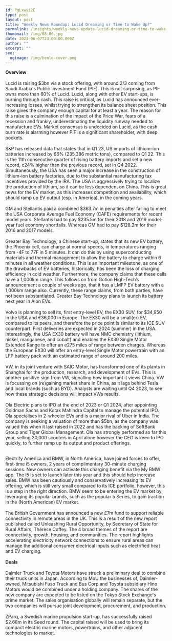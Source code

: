 ```yaml
---
id: PgLxwyi2E
type: post
layout: post
title: "Weekly News Roundup: Lucid Dreaming or Time to Wake Up?"
permalink: /insights/weekly-news-update-lucid-dreaming-or-time-to-wake-up/
thumbnail: /img/08.06.jpg
date: 2023-06-07T23:00:00.000Z
author: ""
excerpt: ""
seo:
  ogimage: /img/henlo-cover.png
---
```

**O﻿verview**\
\
Lucid is raising $3bn via a stock offering, with around 2/3 coming from Saudi Arabia's Public Investment Fund (PIF). This is not surprising, as PIF owns more than 60% of Lucid. Lucid, along with other EV start-ups, is burning through cash. This raise is critical, as Lucid has announced ever-increasing losses, whilst trying to strengthen its balance sheet position. This raise gives the company enough capital for at least a year. The reason for this raise is a culmination of the impact of the Price War, fears of a recession and frankly, underestimating the liquidity runway needed to manufacture EVs. Market consensus is undecided on Lucid, as the cash burn rate is alarming however PIF is a significant shareholder, with deep pockets.\
\
S&P has released data that states that in Q1 23, US imports of lithium-ion batteries increased by 66% (235,386 metric tons), compared to Q1 22. This is the 11th consecutive quarter of rising battery imports and set a new record, c24% higher than the previous record, set in Q4 2022. Simultaneously, the USA has seen a major increase in the construction of lithium-ion battery factories, due to the substantial manufacturing tax incentives provided by the IRA. The USA is aggressively trying to localize the production of lithium, so it can be less dependent on China. This is great news for the EV market, as this increases competition and availability, which should ramp up EV output (esp. in America), in the coming years.\
\
GM and Stellantis paid a combined $363.7m in penalties after failing to meet the USA Corporate Average Fuel Economy (CAFE) requirements for recent model years. Stellantis had to pay $235.5m for their 2018 and 2019 model-year fuel economy shortfalls. Whereas GM had to pay $128.2m for their 2016 and 2017 models.\
\
Greater Bay Technology, a Chinese start-up, states that its new EV battery, the Phoenix cell, can charge at normal speeds, in temperatures ranging from -4F to 77F in 5 minutes. It can do this by using superconducting materials and thermal management to allow the battery to charge within 6 minutes in all weather conditions. This is an important milestone, as one of the drawbacks of EV batteries, historically, has been the loss of charging efficiency in cold weather. Furthermore, the company claims that these cells have a 1,000km range. This follows on from Gotion High-Tech’s announcement a couple of weeks ago, that it has a LMFP EV battery with a 1,000km range also. Currently, these range claims, from both parties, have not been substantiated. Greater Bay Technology plans to launch its battery next year in Aion EVs.\
\
Volvo is planning to sell its, first entry-level EV, the EX30 SUV, for $34,950 in the USA and €36,000 in Europe. The EX30 will be a small(er) EV, compared to its peers, and therefore the price point is similar to its ICE SUV counterpart. First deliveries are expected in 2024 (summer) in the USA. Interestingly, the USA EX30 battery will have NMC chemistry (lithium, nickel, manganese, and cobalt) and enables the EX30 Single Motor Extended Range to offer an e275 miles of range between charges. Whereas the European EX30 will offer an entry-level Single Motor powertrain with an LFP battery pack with an estimated range of around 200 miles.\
\
VW, in its joint venture with SAIC Motor, has transformed one of its plants in Shanghai for the production, research, and development of EVs. This is another positive sign from VW, signalling how important it views China. VW is focussing on (re)gaining market share in China, as it lags behind Tesla and local brands (such as BYD). Analysts are waiting until Q4 2023, to see how these strategic decisions will impact VWs results.\
\
Ola Electric plans to IPO at the end of 2023 or Q1 2024, after appointing Goldman Sachs and Kotak Mahindra Capital to manage the potential IPO. Ola specialises in 2-wheeler EVs and is a major rival of Uber in India. The company is seeking a valuation of more than $5bn, as the company was valued this when it last raised in 2022 and has the backing of SoftBank Group and Tiger Global Management. Ola has strongly performed so far this year, selling 30,000 scooters in April alone however the CEO is keen to IPO quickly, to further ramp up its output and product offerings.

\
Electrify America and BMW, in North America, have joined forces to offer, first-time i5 owners, 2 years of complimentary 30-minute charging sessions. New owners can activate this charging benefit via the My BMW app. The i5 is set to launch later this year and this should help increase sales. BMW has been cautiously and conservatively increasing its EV offering, which is still very small compared to its ICE portfolio, however, this is a step in the right direction. BMW seem to be entering the EV market by leveraging its popular brands, such as the popular 5 Series, to gain traction in the (North American) EV market.\
\
The British Government has announced a new £7m fund to support reliable connectivity in remote areas in the UK. This is a result of the new report published called Unleashing Rural Opportunity, by Secretary of State for Rural Affairs, Thérèse Coffey. The 4 broad themes of the report are connectivity, growth, housing, and communities. The report highlights accelerating electricity network connections to ensure rural areas can manage the additional consumer electrical inputs such as electrified heat and EV charging.\
\
**Deals**\
\
Daimler Truck and Toyota Motors have struck a preliminary deal to combine their truck units in Japan. According to MoU the businesses of, Daimler-owned, Mitsubishi Fuso Truck and Bus Corp and Toyota subsidiary Hino Motors would be combined under a holding company. The shares of the new company are expected to be listed on the Tokyo Stock Exchange's prime market. The sales organisation globally will remain separate, but the two companies will pursue joint development, procurement, and production.\
\
ZParq, a Swedish marine propulsion start-up, has successfully raised $2.68m in its Seed round. The capital raised will be used to bring its compact electric marine motors, powertrains, and other adjacent technologies to market.